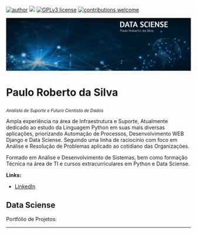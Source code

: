 

[![author](https://img.shields.io/badge/author-carlosfab-red.svg)](https://www.linkedin.com/in/carlosfab) [![](https://img.shields.io/badge/python-3.7+-blue.svg)](https://www.python.org/downloads/release/python-365/) [![GPLv3 license](https://img.shields.io/badge/License-GPLv3-blue.svg)](http://perso.crans.org/besson/LICENSE.html) [![contributions welcome](https://img.shields.io/badge/contributions-welcome-brightgreen.svg?style=flat)](https://github.com/carlosfab/data_science/issues)

<p align="center">
  <img src="Banner_ok.jpg" >
</p>

# Paulo Roberto da Silva
<sub>*Analista de Suporte e Futuro Cientista de Dados*</sub>

Ampla experiência na área de Infraestrutura e Suporte, Atualmente dedicado ao estudo da Linguagem Python em suas mais diversas aplicações, priorizando Automação de Processos, Desenvolvimento WEB Django e Data Sciense.
Seguindo uma linha de raciocínio com foco em Análise e Resolução de Problemas aplicado ao cotidiano das Organizações.

Formado em Análise e Desenvolvimento de Sistemas, bem como formação Técnica na área de TI e cursos extracurriculares em Python e Data Sciense.

<!--**Background in:** Python, Machine Learning, Space Operations and Mathematical Optimisation.-->
**Links:**
* [LinkedIn](https://www.linkedin.com/in/paulo-roberto-da-silva-88033b164)
<!--* [Medium](https://www.medium.com)-->

## Data Sciense
Portfólio de Projetos:

<!--
* **Como usar o Histograma para Data Science:** https://bit.ly/2L2cMwy
* **Como Implementar Regressão Linear com Python:** https://bit.ly/2Li5pzY
* **Data Science: Investigando o naufrágio do Titanic:** https://bit.ly/2Ubr5SH
* **Como Tratar Dados Ausentes com Pandas:** https://bit.ly/31KWSMN
* **XGBoost: aprenda este algoritmo de Machine Learning em Python:** https://bit.ly/2UbRhws
* **Como criar uma Wordcloud em Python:** https://bit.ly/2OxsphM
* **Como lidar com dados desbalanceados:** https://bit.ly/2ZlaNsV
-->
---
